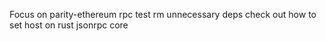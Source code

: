 
Focus on parity-ethereum rpc test
rm unnecessary deps
check out how to set host on rust jsonrpc core